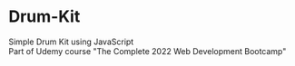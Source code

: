 # Drum-Kit
Simple Drum Kit using JavaScript <br>
Part of Udemy course "The Complete 2022 Web Development Bootcamp"
